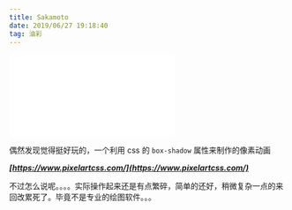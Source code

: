 ```yaml
---
title: Sakamoto
date: 2019/06/27 19:18:40
tag: 油彩
---
```


 <iframe src="/sakamoto/index.html" frameborder="no" marginwidth="0" marginheight="0" height="150" scrolling="no"></iframe>

偶然发现觉得挺好玩的，一个利用 css 的 `box-shadow` 属性来制作的像素动画

**_[https://www.pixelartcss.com/](https://www.pixelartcss.com/)_**

不过怎么说呢。。。。实际操作起来还是有点繁碎，简单的还好，稍微复杂一点的来回改累死了。毕竟不是专业的绘图软件。。。
